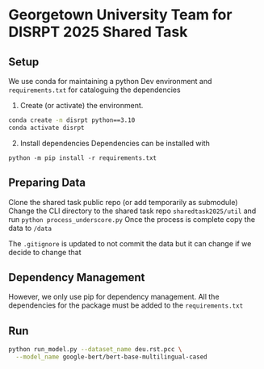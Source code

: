 # Georgetown University Team for DISRPT 2025 Shared Task

## Setup

We use conda for maintaining a python Dev environment and `requirements.txt` for cataloguing the dependencies
1. Create (or activate) the environment.
```bash
conda create -n disrpt python==3.10
conda activate disrpt
```

2. Install dependencies
Dependencies can be installed with
```
python -m pip install -r requirements.txt
```

## Preparing Data
Clone the shared task public repo (or add temporarily as submodule)
Change the CLI directory to the shared task repo `sharedtask2025/util` and run `python process_underscore.py`
Once the process is complete copy the data to `/data`

The `.gitignore` is updated to not commit the data but it can change if we decide to change that

## Dependency Management
However, we only use pip for dependency management.
All the dependencies for the package must be added to the `requirements.txt`


## Run
```bash
python run_model.py --dataset_name deu.rst.pcc \
  --model_name google-bert/bert-base-multilingual-cased 
```
